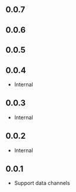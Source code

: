 ## 0.0.7
## 0.0.6
## 0.0.5
## 0.0.4

- Internal

## 0.0.3

- Internal

## 0.0.2

- Internal

## 0.0.1

- Support data channels


